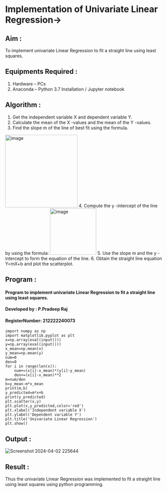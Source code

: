 # Implementation of Univariate Linear Regression->
## Aim :
To implement univariate Linear Regression to fit a straight line using least squares.

## Equipments Required :

1. Hardware – PCs
2. Anaconda – Python 3.7 Installation / Jupyter notebook

## Algorithm :

1. Get the independent variable X and dependent variable Y.
2. Calculate the mean of the X -values and the mean of the Y -values.
3. Find the slope m of the line of best fit using the formula. 
<img width="231" alt="image" src="https://user-images.githubusercontent.com/93026020/192078527-b3b5ee3e-992f-46c4-865b-3b7ce4ac54ad.png">
4. Compute the y -intercept of the line by using the formula:
<img width="148" alt="image" src="https://user-images.githubusercontent.com/93026020/192078545-79d70b90-7e9d-4b85-9f8b-9d7548a4c5a4.png">
5. Use the slope m and the y -intercept to form the equation of the line.
6. Obtain the straight line equation Y=mX+b and plot the scatterplot.

## Program :
#### Program to implement univariate Linear Regression to fit a straight line using least squares.
#### Developed by : P.Pradeep Raj 
#### RegisterNumber:  212222240073
```
import numpy as np
import matplotlib.pyplot as plt
x=np.array(eval(input()))
y=np.array(eval(input()))
x_mean=np.mean(x)
y_mean=np.mean(y)
num=0
den=0
for i in range(len(x)):
    num+=(x[i]-x_mean)*(y[i]-y_mean)
    den+=(x[i]-x_mean)**2
m=num/den
b=y_mean-m*x_mean
print(m,b)
y_predicted=m*x+b
print(y_predicted)
plt.scatter(x,y)
plt.plot(x,y_predicted,color='red')
plt.xlabel('Independent variable X')
plt.ylabel('Dependent variable Y')
plt.title('Univariate Linear Regression')
plt.show()
```

## Output :
![Screenshot 2024-04-02 225644](https://github.com/Pradeeppachiyappan/Find-the-best-fit-line-using-Least-Squares-Method/assets/118707347/e4efc6d8-0ab7-4a04-8c38-867627e71e68)

## Result :
Thus the univariate Linear Regression was implemented to fit a straight line using least squares using python programming.
